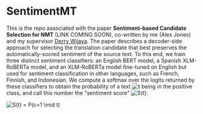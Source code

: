# SentimentMT

This is the repo associated with the paper **Sentiment-based Candidate Selection for NMT** (LINK COMING SOON), co-written by me (Alex Jones) and my supervisor [Derry Wijaya](https://derrywijaya.github.io/web/). The paper describes a decoder-side approach for selecting the translation candidate that best preserves the automatically-socred sentiment of the source text. To this end, we train three distinct sentiment classifiers: an English BERT model, a Spanish XLM-RoBERTa model, and an XLM-RoBERTa model fine-tuned on English but used for sentiment classification in other languages, such as French, Finnish, and Indonesian. We compute a softmax over the logits returned by these classifiers to obtain the probability of a text <img src="https://latex.codecogs.com/svg.image?t" title="t" /> being in the positive class, and call this number the "sentiment score" <img src="https://latex.codecogs.com/svg.image?S(t)" title="S(t)" />:

<img src="https://latex.codecogs.com/svg.image?S(t)&space;=&space;P(c=1&space;\mid&space;t)" title="S(t) = P(c=1 \mid t)" />
